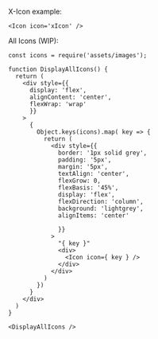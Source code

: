 X-Icon example:

    <Icon icon='xIcon' />
All Icons (WIP):

    const icons = require('assets/images');

    function DisplayAllIcons() {
      return (
        <div style={{
          display: 'flex',
          alignContent: 'center',
          flexWrap: 'wrap'
          }}
        >
          {
            Object.keys(icons).map( key => {
              return (
                <div style={{
                  border: '1px solid grey',
                  padding: '5px',
                  margin: '5px',
                  textAlign: 'center',
                  flexGrow: 0,
                  flexBasis: '45%',
                  display: 'flex',
                  flexDirection: 'column',
                  background: 'lightgrey',
                  alignItems: 'center'

                  }}
                >
                  "{ key }"
                  <div>
                    <Icon icon={ key } />
                  </div>
                </div>
              )
            })
          }
        </div>
      )
    }

    <DisplayAllIcons />
